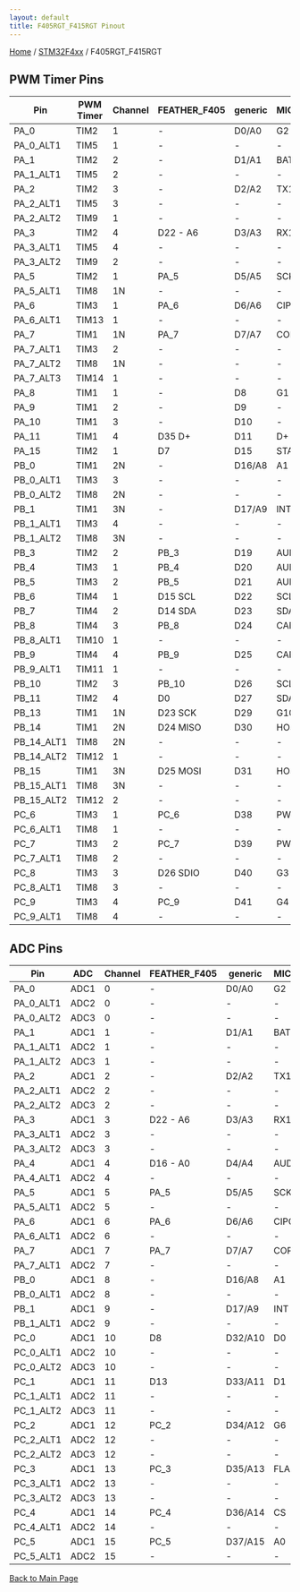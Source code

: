 ```yaml
---
layout: default
title: F405RGT_F415RGT Pinout
---
```


[Home](../../index.md) / [STM32F4xx](../index.md) / F405RGT_F415RGT

## PWM Timer Pins

| Pin | PWM Timer | Channel | FEATHER_F405 | generic | MICROMOD_F405 |
| --- | --- | --- | --- | --- | --- |
| PA_0 | TIM2 | 1 | - | D0/A0 | G2 |
| PA_0_ALT1 | TIM5 | 1 | - | - | - |
| PA_1 | TIM2 | 2 | - | D1/A1 | BATT_VIN/3 |
| PA_1_ALT1 | TIM5 | 2 | - | - | - |
| PA_2 | TIM2 | 3 | - | D2/A2 | TX1 |
| PA_2_ALT1 | TIM5 | 3 | - | - | - |
| PA_2_ALT2 | TIM9 | 1 | - | - | - |
| PA_3 | TIM2 | 4 | D22 - A6 | D3/A3 | RX1 |
| PA_3_ALT1 | TIM5 | 4 | - | - | - |
| PA_3_ALT2 | TIM9 | 2 | - | - | - |
| PA_5 | TIM2 | 1 | PA_5 | D5/A5 | SCK |
| PA_5_ALT1 | TIM8 | 1N | - | - | - |
| PA_6 | TIM3 | 1 | PA_6 | D6/A6 | CIPO |
| PA_6_ALT1 | TIM13 | 1 | - | - | - |
| PA_7 | TIM1 | 1N | PA_7 | D7/A7 | COPI |
| PA_7_ALT1 | TIM3 | 2 | - | - | - |
| PA_7_ALT2 | TIM8 | 1N | - | - | - |
| PA_7_ALT3 | TIM14 | 1 | - | - | - |
| PA_8 | TIM1 | 1 | - | D8 | G1 |
| PA_9 | TIM1 | 2 | - | D9 | - |
| PA_10 | TIM1 | 3 | - | D10 | - |
| PA_11 | TIM1 | 4 | D35 D+ | D11 | D+ |
| PA_15 | TIM2 | 1 | D7 | D15 | STAT |
| PB_0 | TIM1 | 2N | - | D16/A8 | A1 |
| PB_0_ALT1 | TIM3 | 3 | - | - | - |
| PB_0_ALT2 | TIM8 | 2N | - | - | - |
| PB_1 | TIM1 | 3N | - | D17/A9 | INT |
| PB_1_ALT1 | TIM3 | 4 | - | - | - |
| PB_1_ALT2 | TIM8 | 3N | - | - | - |
| PB_3 | TIM2 | 2 | PB_3 | D19 | AUD_BCLK |
| PB_4 | TIM3 | 1 | PB_4 | D20 | AUD_OUT |
| PB_5 | TIM3 | 2 | PB_5 | D21 | AUD_IN |
| PB_6 | TIM4 | 1 | D15 SCL | D22 | SCL1 |
| PB_7 | TIM4 | 2 | D14 SDA | D23 | SDA1 |
| PB_8 | TIM4 | 3 | PB_8 | D24 | CAN_RX |
| PB_8_ALT1 | TIM10 | 1 | - | - | - |
| PB_9 | TIM4 | 4 | PB_9 | D25 | CAN_TX |
| PB_9_ALT1 | TIM11 | 1 | - | - | - |
| PB_10 | TIM2 | 3 | PB_10 | D26 | SCL |
| PB_11 | TIM2 | 4 | D0 | D27 | SDA |
| PB_13 | TIM1 | 1N | D23 SCK | D29 | G10 HOST_VBUS |
| PB_14 | TIM1 | 2N | D24 MISO | D30 | HOST_D- |
| PB_14_ALT1 | TIM8 | 2N | - | - | - |
| PB_14_ALT2 | TIM12 | 1 | - | - | - |
| PB_15 | TIM1 | 3N | D25 MOSI | D31 | HOST_D+ |
| PB_15_ALT1 | TIM8 | 3N | - | - | - |
| PB_15_ALT2 | TIM12 | 2 | - | - | - |
| PC_6 | TIM3 | 1 | PC_6 | D38 | PWM0 |
| PC_6_ALT1 | TIM8 | 1 | - | - | - |
| PC_7 | TIM3 | 2 | PC_7 | D39 | PWM1 |
| PC_7_ALT1 | TIM8 | 2 | - | - | - |
| PC_8 | TIM3 | 3 | D26 SDIO | D40 | G3 |
| PC_8_ALT1 | TIM8 | 3 | - | - | - |
| PC_9 | TIM3 | 4 | PC_9 | D41 | G4 |
| PC_9_ALT1 | TIM8 | 4 | - | - | - |


## ADC Pins

| Pin | ADC | Channel | FEATHER_F405 | generic | MICROMOD_F405 |
| --- | --- | --- | --- | --- | --- |
| PA_0 | ADC1 | 0 | - | D0/A0 | G2 |
| PA_0_ALT1 | ADC2 | 0 | - | - | - |
| PA_0_ALT2 | ADC3 | 0 | - | - | - |
| PA_1 | ADC1 | 1 | - | D1/A1 | BATT_VIN/3 |
| PA_1_ALT1 | ADC2 | 1 | - | - | - |
| PA_1_ALT2 | ADC3 | 1 | - | - | - |
| PA_2 | ADC1 | 2 | - | D2/A2 | TX1 |
| PA_2_ALT1 | ADC2 | 2 | - | - | - |
| PA_2_ALT2 | ADC3 | 2 | - | - | - |
| PA_3 | ADC1 | 3 | D22 - A6 | D3/A3 | RX1 |
| PA_3_ALT1 | ADC2 | 3 | - | - | - |
| PA_3_ALT2 | ADC3 | 3 | - | - | - |
| PA_4 | ADC1 | 4 | D16 - A0 | D4/A4 | AUD_LRCLK |
| PA_4_ALT1 | ADC2 | 4 | - | - | - |
| PA_5 | ADC1 | 5 | PA_5 | D5/A5 | SCK |
| PA_5_ALT1 | ADC2 | 5 | - | - | - |
| PA_6 | ADC1 | 6 | PA_6 | D6/A6 | CIPO |
| PA_6_ALT1 | ADC2 | 6 | - | - | - |
| PA_7 | ADC1 | 7 | PA_7 | D7/A7 | COPI |
| PA_7_ALT1 | ADC2 | 7 | - | - | - |
| PB_0 | ADC1 | 8 | - | D16/A8 | A1 |
| PB_0_ALT1 | ADC2 | 8 | - | - | - |
| PB_1 | ADC1 | 9 | - | D17/A9 | INT |
| PB_1_ALT1 | ADC2 | 9 | - | - | - |
| PC_0 | ADC1 | 10 | D8 | D32/A10 | D0 |
| PC_0_ALT1 | ADC2 | 10 | - | - | - |
| PC_0_ALT2 | ADC3 | 10 | - | - | - |
| PC_1 | ADC1 | 11 | D13 | D33/A11 | D1 |
| PC_1_ALT1 | ADC2 | 11 | - | - | - |
| PC_1_ALT2 | ADC3 | 11 | - | - | - |
| PC_2 | ADC1 | 12 | PC_2 | D34/A12 | G6 |
| PC_2_ALT1 | ADC2 | 12 | - | - | - |
| PC_2_ALT2 | ADC3 | 12 | - | - | - |
| PC_3 | ADC1 | 13 | PC_3 | D35/A13 | FLASH_CS |
| PC_3_ALT1 | ADC2 | 13 | - | - | - |
| PC_3_ALT2 | ADC3 | 13 | - | - | - |
| PC_4 | ADC1 | 14 | PC_4 | D36/A14 | CS |
| PC_4_ALT1 | ADC2 | 14 | - | - | - |
| PC_5 | ADC1 | 15 | PC_5 | D37/A15 | A0 |
| PC_5_ALT1 | ADC2 | 15 | - | - | - |


[Back to Main Page](../../index.md)
